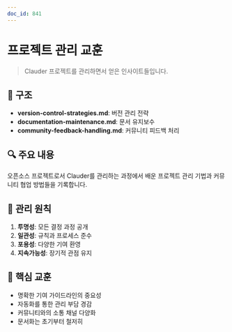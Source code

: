 ```yaml
---
doc_id: 841
---
```


# 프로젝트 관리 교훈

> Clauder 프로젝트를 관리하면서 얻은 인사이트들입니다.

## 📁 구조

- **version-control-strategies.md**: 버전 관리 전략
- **documentation-maintenance.md**: 문서 유지보수
- **community-feedback-handling.md**: 커뮤니티 피드백 처리

## 🔍 주요 내용

오픈소스 프로젝트로서 Clauder를 관리하는 과정에서 배운 프로젝트 관리 기법과 커뮤니티 협업 방법들을 기록합니다.

## 🎯 관리 원칙

1. **투명성**: 모든 결정 과정 공개
2. **일관성**: 규칙과 프로세스 준수
3. **포용성**: 다양한 기여 환영
4. **지속가능성**: 장기적 관점 유지

## 📌 핵심 교훈

- 명확한 기여 가이드라인의 중요성
- 자동화를 통한 관리 부담 경감
- 커뮤니티와의 소통 채널 다양화
- 문서화는 초기부터 철저히